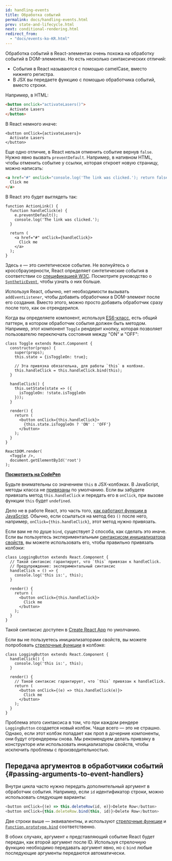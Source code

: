 ```yaml
---
id: handling-events
title: Обработка событий
permalink: docs/handling-events.html
prev: state-and-lifecycle.html
next: conditional-rendering.html
redirect_from:
  - "docs/events-ko-KR.html"
---
```


Обработка событий в React-элементах очень похожа на обработку событий в DOM-элементах. Но есть несколько синтаксических отличий:

* События в React называются с помощью camelCase, вместо нижнего регистра.
* В JSX вы передаете функцию с помощью обработчика событий, вместо строки.

Например, в HTML:

```html
<button onclick="activateLasers()">
  Activate Lasers
</button>
```

В React немного иначе:

```js{1}
<button onClick={activateLasers}>
  Activate Lasers
</button>
```

Еще одно отличие, в React нельзя отменить событие вернув `false`. Нужно явно вызвать `preventDefault`. Например, в нативном HTML, чтобы отменить событие у ссылки, которая откроет новую страницу, можно написать:

```html
<a href="#" onclick="console.log('The link was clicked.'); return false">
  Click me
</a>
```

В React это будет выглядеть так:

```js{2-5,8}
function ActionLink() {
  function handleClick(e) {
    e.preventDefault();
    console.log('The link was clicked.');
  }

  return (
    <a href="#" onClick={handleClick}>
      Click me
    </a>
  );
}
```

Здесь `e` — это синтетическое событие. Не волнуйтесь о кроссбраузерности, React определяет синтетические события в соответствии со [спецификацией W3C](https://www.w3.org/TR/DOM-Level-3-Events/). Посмотрите руководство о [`SyntheticEvent`](/docs/events.html), чтобы узнать о них больше.

Используя React, обычно, нет необходимости вызывать `addEventListener`, чтобы добавить обработчики в DOM-элемент после его создания. Вместо этого, можно просто добавить обработчик сразу после того, как он отрендерился.

Когда вы определяете компонент, используя [ES6-класс](https://developer.mozilla.org/ru/docs/Web/JavaScript/Reference/Classes), есть общий паттерн, в котором обработчик события должен быть методом. Например, этот компонент `Toggle` рендерит кнопку, которая позволяет пользователю переключать состояния между "ON" и "OFF":

```js{6,7,10-14,18}
class Toggle extends React.Component {
  constructor(props) {
    super(props);
    this.state = {isToggleOn: true};

    // Эта привязка обязательна, для работы `this` в колбэке.
    this.handleClick = this.handleClick.bind(this);
  }

  handleClick() {
    this.setState(state => ({
      isToggleOn: !state.isToggleOn
    }));
  }

  render() {
    return (
      <button onClick={this.handleClick}>
        {this.state.isToggleOn ? 'ON' : 'OFF'}
      </button>
    );
  }
}

ReactDOM.render(
  <Toggle />,
  document.getElementById('root')
);
```

[**Посмотреть на CodePen**](http://codepen.io/gaearon/pen/xEmzGg?editors=0010)

Будьте внимательны со значением `this` в JSX-колбэках. В JavaScript, методы класса не [привязаны](https://developer.mozilla.org/ru/docs/Web/JavaScript/Reference/Global_Objects/Function/bind) по умолчанию. Если вы забудете привязать метод `this.handleClick` и передать его в `onClick`, при вызове функции `this` будет `undefined`.

Дело не в работе React, это часть того, [как работают функции в JavaScript](https://www.smashingmagazine.com/2014/01/understanding-javascript-function-prototype-bind/). Обычно, если ссылаться на метод без `()` после него, например, `onClick={this.handleClick}`, этот метод нужно привязать.

Если вам не по душе `bind`, существует 2 способа, как сделать это иначе. Если вы пользуетесь экспериментальным [синтаксисом инициализатора свойств](https://babeljs.io/docs/plugins/transform-class-properties/), вы можете использовать его, чтобы правильно привязать колбэки:

```js{2-6}
class LoggingButton extends React.Component {
  // Такой синтаксис гарантирует, что `this` привязан к handleClick.
  // Предупреждение: экспериментальный синтаксис
  handleClick = () => {
    console.log('this is:', this);
  }

  render() {
    return (
      <button onClick={this.handleClick}>
        Click me
      </button>
    );
  }
}
```

Такой синтаксис доступен в [Create React App](https://github.com/facebookincubator/create-react-app) по умолчанию.

Если вы не пользуетесь инициализаторами свойств, вы можете попробовать [стрелочные функции](https://developer.mozilla.org/ru/docs/Web/JavaScript/Reference/Functions/Arrow_functions) в колбэке:

```js{7-9}
class LoggingButton extends React.Component {
  handleClick() {
    console.log('this is:', this);
  }

  render() {
    // Такой синтаксис гарантирует, что `this` привязан к handleClick.
    return (
      <button onClick={(e) => this.handleClick(e)}>
        Click me
      </button>
    );
  }
}
```

Проблема этого синтаксиса в том, что при каждом рендере `LoggingButton` создается новый колбэк. Чаще всего — это не страшно. Однако, если этот колбэк попадает как проп в дочерние компоненты, они будут отрендерены снова. Мы рекомендуем делать привзяку в конструкторе или использовать инициализаторы свойств, чтобы исключить проблемы с производительностью.

## Передача аргументов в обработчики событий {#passing-arguments-to-event-handlers}

Внутри цикла часто нужно передать дополнительный аргумент в обработчик события. Например, если `id` идентификатор строки, можно использовать следующие варианты:

```js
<button onClick={(e) => this.deleteRow(id, e)}>Delete Row</button>
<button onClick={this.deleteRow.bind(this, id)}>Delete Row</button>
```

Две строки выше — эквивалентны, и используют [стрелочные функции](https://developer.mozilla.org/ru/docs/Web/JavaScript/Reference/Functions/Arrow_functions) и [`Function.prototype.bind`](https://developer.mozilla.org/ru/docs/Web/JavaScript/Reference/Global_Objects/Function/bind) соответственно.

В обоих случаях, аргумент `e` представляющий событие React будет передан, как второй аргумент после ID. Используя стрелочную функцию необходимо передавать аргумент явно, но с `bind` любые последующие аргументы передаются автоматически.
